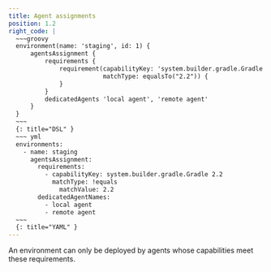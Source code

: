```yaml
---
title: Agent assignments
position: 1.2
right_code: |
  ~~~groovy
  environment(name: 'staging', id: 1) {
      agentsAssignment {
          requirements {
              requirement(capabilityKey: 'system.builder.gradle.Gradle 2.2',
                          matchType: equalsTo("2.2")) {
              }
          }
          dedicatedAgents 'local agent', 'remote agent'
      }
  }
  ~~~
  {: title="DSL" }
  ~~~ yml
  environments:
    - name: staging
      agentsAssignment:
        requirements:
          - capabilityKey: system.builder.gradle.Gradle 2.2
            matchType: !equals
              matchValue: 2.2
        dedicatedAgentNames:
          - local agent
          - remote agent      
  ~~~
  {: title="YAML" }
---
```

An environment can only be deployed by agents whose capabilities meet these requirements.
